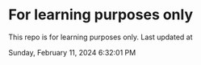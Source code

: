 # For learning purposes only
This repo is for learning purposes only.
Last updated at

Sunday, February 11, 2024 6:32:01 PM

